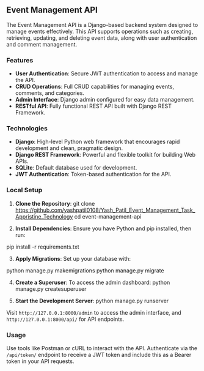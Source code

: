 ## Event Management API

The Event Management API is a Django-based backend system designed to manage events effectively. This API supports operations such as creating, retrieving, updating, and deleting event data, along with user authentication and comment management.

### Features

- **User Authentication**: Secure JWT authentication to access and manage the API.
- **CRUD Operations**: Full CRUD capabilities for managing events, comments, and categories.
- **Admin Interface**: Django admin configured for easy data management.
- **RESTful API**: Fully functional REST API built with Django REST Framework.

### Technologies


- **Django**: High-level Python web framework that encourages rapid development and clean, pragmatic design.
- **Django REST Framework**: Powerful and flexible toolkit for building Web APIs.
- **SQLite**: Default database used for development.
- **JWT Authentication**: Token-based authentication for the API.

### Local Setup

1. **Clone the Repository**:
git clone https://github.com/yashpatil0108/Yash_Patil_Event_Management_Task_Appristine_Technology cd event-management-api


2. **Install Dependencies**:
Ensure you have Python and pip installed, then run:

pip install -r requirements.txt

3. **Apply Migrations**:
Set up your database with:

python manage.py makemigrations python manage.py migrate

4. **Create a Superuser**:
To access the admin dashboard:
python manage.py createsuperuser



5. **Start the Development Server**:
python manage.py runserver

Visit `http://127.0.0.1:8000/admin` to access the admin interface, and `http://127.0.0.1:8000/api/` for API endpoints.

### Usage

Use tools like Postman or cURL to interact with the API. Authenticate via the `/api/token/` endpoint to receive a JWT token and include this as a Bearer token in your API requests.
